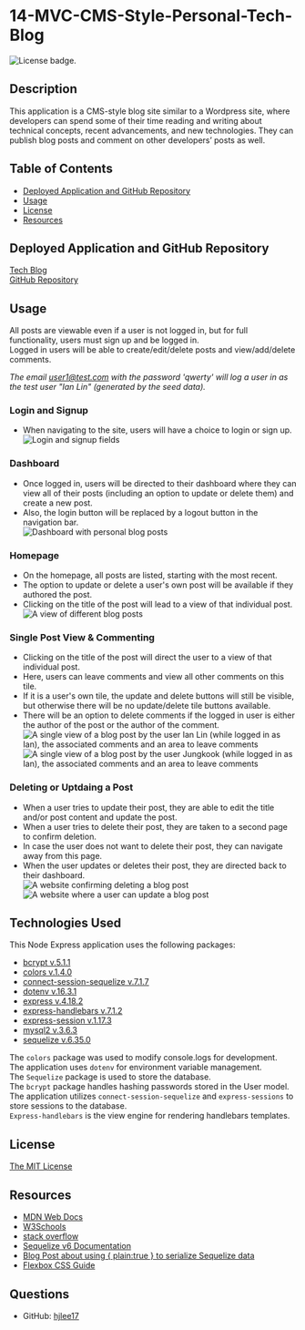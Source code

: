 # 14-MVC-CMS-Style-Personal-Tech-Blog
![License badge.](https://img.shields.io/badge/License-MIT-yellow.svg) 


## Description
This application is a CMS-style blog site similar to a Wordpress site, where developers can spend some of their time reading and writing about technical concepts, recent advancements, and new technologies. They can publish blog posts and comment on other developers’ posts as well.  


## Table of Contents
- [Deployed Application and GitHub Repository](#deployed-application-and-github-repository)
- [Usage](#usage)
- [License](#license)
- [Resources](#resources)


## Deployed Application and GitHub Repository
[Tech Blog](https://dry-cliffs-36646-632c1ada6b75.herokuapp.com/)  
[GitHub Repository](https://github.com/hjlee17/14-mvc-cms-style-personal-tech-blog.git)


## Usage
All posts are viewable even if a user is not logged in, but for full functionality, users must sign up and be logged in.  
Logged in users will be able to create/edit/delete posts and view/add/delete comments.

_The email user1@test.com with the password 'qwerty' will log a user in as the test user "Ian Lin" (generated by the seed data)._


### Login and Signup
- When navigating to the site, users will have a choice to login or sign up.  
![Login and signup fields](assets/img/01-sc-login&signup.png)

### Dashboard
- Once logged in, users will be directed to their dashboard where they can view all of their posts (including an option to update or delete them) and create a new post.  
- Also, the login button will be replaced by a logout button in the navigation bar.    
![Dashboard with personal blog posts](assets/img/02-sc-dashboard.png)

### Homepage
- On the homepage, all posts are listed, starting with the most recent.
- The option to update or delete a user's own post will be available if they authored the post.
- Clicking on the title of the post will lead to a view of that individual post.  
![A view of different blog posts](assets/img/03-sc-home.png)  

### Single Post View & Commenting
- Clicking on the title of the post will direct the user to a view of that individual post.  
- Here, users can leave comments and view all other comments on this tile. 
- If it is a user's own tile, the update and delete buttons will still be visible, but otherwise there will be no update/delete tile buttons available. 
- There will be an option to delete comments if the logged in user is either the author of the post or the author of the comment.
![A single view of a blog post by the user Ian Lin (while logged in as Ian), the associated comments and an area to leave comments](assets/img/04-sc-singlePost.png)
![A single view of a blog post by the user Jungkook (while logged in as Ian), the associated comments and an area to leave comments](assets/img/05-sc-singlePostOther.png)

### Deleting or Uptdaing a Post
- When a user tries to update their post, they are able to edit the title and/or post content and update the post.
- When a user tries to delete their post, they are taken to a second page to confirm deletion.  
- In case the user does not want to delete their post, they can navigate away from this page.  
- When the user updates or deletes their post, they are directed back to their dashboard.  
![A website confirming deleting a blog post](assets/img/06-sc-deletePost.png)
![A website where a user can update a blog post](assets/img/07-sc-updatePost.png)


## Technologies Used
This Node Express application uses the following packages:
  - [bcrypt v.5.1.1](https://www.npmjs.com/package/bcrypt/v/5.1.1)
  - [colors v.1.4.0](https://www.npmjs.com/package/colors/v/1.4.0)
  - [connect-session-sequelize v.7.1.7](https://www.npmjs.com/package/connect-session-sequelize/v/7.1.7)
  - [dotenv v.16.3.1](https://www.npmjs.com/package/dotenv/v/16.3.1)
  - [express v.4.18.2](https://www.npmjs.com/package/express/v/4.18.2)
  - [express-handlebars v.7.1.2](https://www.npmjs.com/package/express-handlebars/v/7.1.2)
  - [express-session v.1.17.3](https://www.npmjs.com/package/express-session/v/1.17.3)
  - [mysql2 v.3.6.3](https://www.npmjs.com/package/mysql2/v/3.6.3)
  - [sequelize v.6.35.0](https://www.npmjs.com/package/sequelize/v/6.35.0)
  
The `colors` package was used to modify console.logs for development.  
The application uses `dotenv` for environment variable management.  
The `Sequelize` package is used to store the database.  
The `bcrypt` package handles hashing passwords stored in the User model.  
The application utilizes `connect-session-sequelize` and `express-sessions` to store sessions to the database.  
`Express-handlebars` is the view engine for rendering handlebars templates.  


## License
[The MIT License](https://opensource.org/licenses/MIT/)


## Resources
- [MDN Web Docs](developer.mozilla.org)  
- [W3Schools](www.w3schools.com/)  
- [stack overflow](stackoverflow.com/)  
- [Sequelize v6 Documentation](https://sequelize.org/docs/v6/)  
- [Blog Post about using { plain:true } to serialize Sequelize data](https://www.michaellapan.com/posts/sequelize-plain-true)  
- [Flexbox CSS Guide](https://css-tricks.com/snippets/css/a-guide-to-flexbox/)  


## Questions
- GitHub: [hjlee17](https://github.com/hjlee17)
